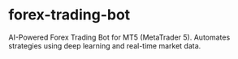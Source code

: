 # forex-trading-bot
AI-Powered Forex Trading Bot for MT5 (MetaTrader 5). Automates strategies using deep learning and real-time market data.
